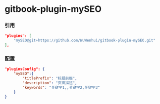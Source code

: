 # gitbook-plugin-mySEO

### 引用

``` json
"plugins": [
    "mySEO@git+https://github.com/WuWenhui/gitbook-plugin-mySEO.git"
],
```

### 配置

``` json
"pluginsConfig": {
    "mySEO":{
        "titlePrefix": "标题前缀",
        "description": "页面描述",
        "keywords": "关键字1,,关键字2,关键字3"
    }
}
```
